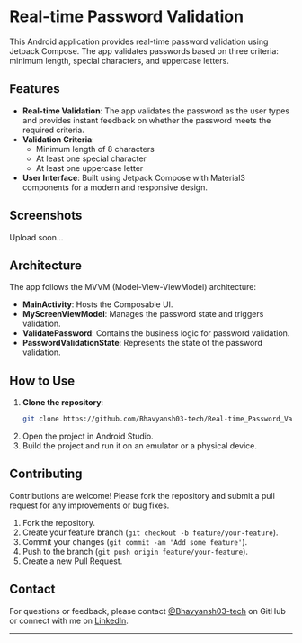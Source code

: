 # Real-time Password Validation

This Android application provides real-time password validation using Jetpack Compose. The app validates passwords based on three criteria: minimum length, special characters, and uppercase letters.

## Features

- **Real-time Validation**: The app validates the password as the user types and provides instant feedback on whether the password meets the required criteria.
- **Validation Criteria**:
  - Minimum length of 8 characters
  - At least one special character
  - At least one uppercase letter
- **User Interface**: Built using Jetpack Compose with Material3 components for a modern and responsive design.

## Screenshots

Upload soon...

## Architecture

The app follows the MVVM (Model-View-ViewModel) architecture:

- **MainActivity**: Hosts the Composable UI.
- **MyScreenViewModel**: Manages the password state and triggers validation.
- **ValidatePassword**: Contains the business logic for password validation.
- **PasswordValidationState**: Represents the state of the password validation.

## How to Use

1. **Clone the repository**:
   ```bash
   git clone https://github.com/Bhavyansh03-tech/Real-time_Password_Validation.git
   ```
2. Open the project in Android Studio.
3. Build the project and run it on an emulator or a physical device.

## Contributing

Contributions are welcome! Please fork the repository and submit a pull request for any improvements or bug fixes.

1. Fork the repository.
2. Create your feature branch (`git checkout -b feature/your-feature`).
3. Commit your changes (`git commit -am 'Add some feature'`).
4. Push to the branch (`git push origin feature/your-feature`).
5. Create a new Pull Request.

## Contact

For questions or feedback, please contact [@Bhavyansh03-tech](https://github.com/Bhavyansh03-tech) on GitHub or connect with me on [LinkedIn](https://www.linkedin.com/in/bhavyansh03/).

---
